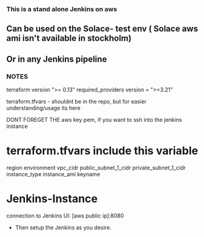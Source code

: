 ### This is a stand alone Jenkins on aws
## Can be used on the Solace- test env ( Solace aws ami isn't available in stockholm)
## Or in any Jenkins pipeline


### NOTES
terraform version ">= 0.13"
required_providers version = ">=3.21"

terraform.tfvars - shouldnt be in the repo, but for easier understanding/usage its here


DONT FOREGET THE aws key pem, if you want to ssh into the jenkins instance

# terraform.tfvars include this variable
region
environment
vpc_cidr
public_subnet_1_cidr
private_subnet_1_cidr
instance_type
instance_ami
keyname


# Jenkins-Instance
connection to Jenkins UI:
[aws public ip]:8080
- Then setup the Jenkins as you desire.
